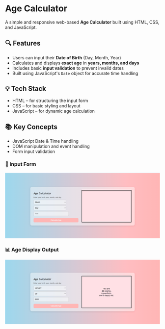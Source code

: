 # Age Calculator

A simple and responsive web-based **Age Calculator** built using HTML, CSS, and JavaScript.
## 🔍 Features

- Users can input their **Date of Birth** (Day, Month, Year)
- Calculates and displays **exact age** in **years, months, and days**
- Includes basic **input validation** to prevent invalid dates
- Built using JavaScript's `Date` object for accurate time handling

## 💡 Tech Stack

- HTML – for structuring the input form
- CSS – for basic styling and layout
- JavaScript – for dynamic age calculation

## 📚 Key Concepts

- JavaScript Date & Time handling
- DOM manipulation and event handling
- Form input validation

### 📌 Input Form
![Input Form Screenshot](output.png)

### 📊 Age Display Output
![Result Screenshot](result.png)


